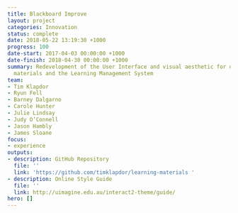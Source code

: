 ```yaml
---
title: Blackboard Improve
layout: project
categories: Innovation
status: complete
date: 2018-05-22 13:19:30 +1000
progress: 100
date-start: 2017-04-03 00:00:00 +1000
date-finish: 2018-04-30 00:00:00 +1000
summary: Redevelopment of the User Interface and visual aesthetic for online learning
  materials and the Learning Management System
team:
- Tim Klapdor
- Ryun Fell
- Barney Dalgarno
- Carole Hunter
- Julie Lindsay
- Judy O’Connell
- Jason Hambly
- James Sloane
focus:
- experience
outputs:
- description: GitHub Repository
  file: ''
  link: 'https://github.com/timklapdor/learning-materials '
- description: Online Style Guide
  file: ''
  link: http://uimagine.edu.au/interact2-theme/guide/
hero: []
---
```

